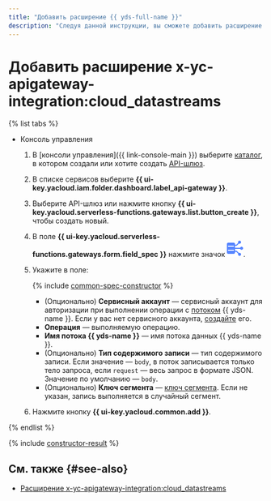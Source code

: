 ```yaml
---
title: "Добавить расширение {{ yds-full-name }}"
description: "Следуя данной инструкции, вы сможете добавить расширение {{ yds-full-name }} с помощью конструктора спецификации."
---
```


# Добавить расширение x-yc-apigateway-integration:cloud_datastreams

{% list tabs %}

- Консоль управления

    1. В [консоли управления]({{ link-console-main }}) выберите [каталог](../../../resource-manager/concepts/resources-hierarchy.md#folder), в котором создали или хотите создать [API-шлюз](../../concepts/index.md).
    1. В списке сервисов выберите **{{ ui-key.yacloud.iam.folder.dashboard.label_api-gateway }}**.
    1. Выберите API-шлюз или нажмите кнопку **{{ ui-key.yacloud.serverless-functions.gateways.list.button_create }}**, чтобы создать новый.
    1. В поле **{{ ui-key.yacloud.serverless-functions.gateways.form.field_spec }}** нажмите значок ![image](../../../_assets/api-gateway/spec-constructor/cloud-datastreams.svg).
    1. Укажите в поле:

        {% include [common-spec-constructor](../../../_includes/api-gateway/common-spec-constructor.md) %}

        * (Опционально) **Сервисный аккаунт** — сервисный аккаунт для авторизации при выполнении операции с [потоком](../../../data-streams/concepts/glossary.md#stream-concepts) {{ yds-name }}. Если у вас нет сервисного аккаунта, [создайте](../../../iam/operations/sa/create.md) его.
        * **Операция** — выполняемую операцию.
        * **Имя потока {{ yds-name }}** — имя потока данных {{ yds-name }}.
        * (Опционально) **Тип содержимого записи** — тип содержимого записи. Если значение — `body`, в поток записывается только тело запроса, если `request` — весь запрос в формате JSON. Значение по умолчанию — `body`.
        * (Опционально) **Ключ сегмента** — [ключ сегмента](../../../data-streams/concepts/partition-keys.md). Если не указан, запись выполняется в случайный сегмент.
    1. Нажмите кнопку **{{ ui-key.yacloud.common.add }}**.

{% endlist %}

{% include [constructor-result](../../../_includes/api-gateway/constructor-result.md) %}

## См. также {#see-also}

* [Расширение x-yc-apigateway-integration:cloud_datastreams](../../concepts/extensions/datastreams.md)
